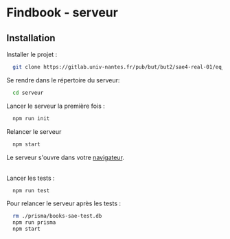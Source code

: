 
# Findbook - serveur

## Installation 


Installer le projet :

```bash
  git clone https://gitlab.univ-nantes.fr/pub/but/but2/sae4-real-01/eq_init_02_01_cailleteau-pacome_chusseau-nicolas_marthy-mathieu_tranchet-leo_vandemeulebroucke-bertin-nolan.git
```
Se rendre dans le répertoire du serveur:
```bash
  cd serveur
```

Lancer le serveur la première fois :  
```bash
  npm run init
```

Relancer le serveur
```bash
  npm start
```

Le serveur s'ouvre dans votre [navigateur](http://localhost:3001).
</br>
</br>
    
Lancer les tests : 
```bash
  npm run test
```

Pour relancer le serveur après les tests : 
```bash
  rm ./prisma/books-sae-test.db
  npm run prisma
  npm start
```









